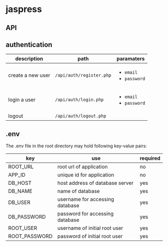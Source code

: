 # jaspress

## API
## authentication
| description | path | paramaters |
| --- | --- | --- |
| create a new user | `/api/auth/register.php` | <ul><li>`email`</li><li>`password`</li></ul> |
| login a user | `/api/auth/login.php` | <ul><li>`email`</li><li>`password`</li></ul> |
| logout | `/api/auth/logout.php` |  |

## .env
The .env file in the root directory may hold following key-value pairs:

| key | use | required |
| --- | --- | --- |
| ROOT_URL | root url of application | no | 
| APP_ID | unique id for application | no |
| DB_HOST | host address of database server | yes |
| DB_NAME | name of database | yes |
| DB_USER | username for accessing database | yes |
| DB_PASSWORD | password for accessing database | yes |
| ROOT_USER | username of initial root user | yes |
| ROOT_PASSWORD | password of initial root user | yes |
